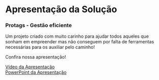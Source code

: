 # Apresentação da Solução

### Protags - Gestão eficiente

Um projeto criado com muito carinho para ajudar todos aqueles que sonham em empreender mas não conseguem por falta de ferramentas necessárias para os auxiliar pelo caminho!

Confira nossa apresentação!


<a href="Apresentação Protags.mp4">Vídeo da Apresentação
<br>
<a href="Apresentação final - ADS - Projeto Web Front-End - Turma 5 - Eixo 1 !.pptx">PowerPoint da Apresentação
